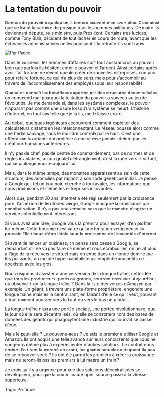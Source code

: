 # La tentation du pouvoir

Donnez du pouvoir à quelqu’un, il tentera souvent d’en avoir plus. C’est ainsi que se lisent la carrière de presque tous les hommes politiques. De maire ils deviennent député, puis ministre, puis Président. Certains très lucides, comme Tony Blair, décident de tout lâcher en cours de route, avant que les échéances administratives ne les poussent à la retraite. Ils sont rares.

![Par Pacco](https://tcrouzet.com/images_tc/20070819pacco.jpg)

Dans le business, les hommes d’affaires sont tout aussi accros au pouvoir bien que parfois ils hésitent entre le pouvoir et l’argent. Ainsi certains après avoir fait fortune ne rêvent que de créer de nouvelles entreprises, non pas pour refaire fortune, ce qui n’a plus de sens, mais pour s’accomplir au travers de l’accomplissement des employés sous leur responsabilité.

Quand on connaît les bénéfices apportés par des structures décentralisées, on comprend mal pourquoi la tentation du pouvoir a survécu au jeu de l’évolution. Je me demande si, dans les systèmes complexes, le pouvoir n’apparaît pas comme une usure lorsqu’un système se meurt. L’histoire d’internet, en tout cas telle que je la lis, me le laisse croire.

Au début, quelques ingénieurs découvrent comment exploiter des calculateurs distants en les interconnectant. Le réseau pousse alors comme une herbe sauvage, sans le moindre contrôle par le haut. C’est une effloraison luxuriante qui prolifère à une vitesse jamais atteinte par les créations humaines antérieures.

Il n’y pas de chef, pas de centre de commandement, pas de normes et de règles inviolables, aucun goulet d’étranglement, c’est la ruée vers le virtuel, qui se prolonge encore aujourd’hui.

Mais, dans le même temps, des monstres apparaissent au sein de cette structure, des anomalies par rapport à son code génétique initial. Je pense à Google qui, tel un trou noir, cherche à tout avaler, les informations que nous produisons et même les entreprises innovantes.

Alors que, pendant 30 ans, internet a été régi seulement par la croissance pure, l’annexion de territoires vierge, Google inaugure la croissance par cannibalisation. Il n’y a pas une semaine sans que le monstre n’ingère un service potentiellement intéressant.

Si vous avez une idée, Google vous la prendra pour essayer d’en profiter lui-même. Cette boulimie n’est autre qu’une tentation vertigineuse du pouvoir. Elle risque d’être létale pour la croissance de l’ensemble d’internet.

Si avant de lancer un business, on pense sans cesse à Google, se demandant s’il ne va pas faire de même et nous écrabouiller, on ne vit plus à l’âge de la ruée vers le virtuel mais on entre dans un monde dominé par les puissants, un monde hyper-capitaliste qui empêche aux petits de coexister avec les gros.

Nous risquons d’assister à une perversion de la longue traîne, cette idée que tous les producteurs, petits ou grands, pourront coexister. Aujourd’hui, où observe-t-on la longue traîne ? Dans la liste des ventes d’Amazon par exemple. Un géant, à travers une plate-forme propriétaire, engendre une longue traîne mais en la centralisant, en faisant d’elle ce qu’il veut, pouvant à tout moment pousser vers le haut ou vers le bas un produit.

La longue traîne n’aura une portée sociale, une portée révolutionnaire, que le jour où elle sera décentralisée, où elle se constatera hors des bases de données des géants qui phagocytent une industrie qui pourrait se passer d’eux.

Mais le peut-elle ? Le pouvons-nous ? Je suis le premier à utiliser Google et Amazon. Ils ont acquis une telle avance sur leurs concurrents que nous ne songeons même plus à expériementer d'autres solutions. Le confort nous endort. En tirant le marché en avant, les géants actuels ne risquent-ils pas de se retrouver seuls ? Ils ont été parmi les premiers à créer la croissance mais ne seront-ils pas les premiers à lui mettre un frein ?

Je crois qu’il y a urgence pour que des solutions décentralisées se développent, pour que la communauté open source passe à la vitesse supérieure.

Tags: Politique